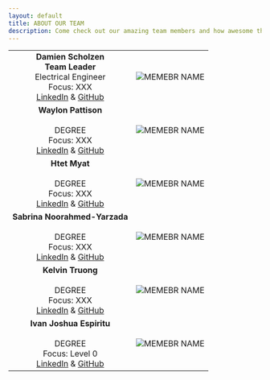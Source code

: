 ```yaml
---
layout: default
title: ABOUT OUR TEAM
description: Come check out our amazing team members and how awesome they are. Yeah! Guys if you see this we need profile pictures. I'm testing how different PNG file sizes affect the look forgive me. Ivan Joshua
---
```


| | |
|:---------------------------------------------------------------------------------------------------------------------------------------------:|:---------------------------------------------------:|
|**Damien Scholzen** <br/> **Team Leader** <br/> Electrical Engineer <br/> Focus: XXX <br/> [LinkedIn](https://linkedIn.com)  & [GitHub](https://github.com/damscho) | ![MEMEBR NAME]({{site.baseurl}}/assets/images/cat2.jpeg) |
|**Waylon Pattison** <br/>                 <br/> DEGREE <br/> Focus: XXX <br/> [LinkedIn](https://linkedIn.com)  & [GitHub](https://github.com) | ![MEMEBR NAME]({{site.baseurl}}/assets/css/octocat.png) |
|**Htet Myat** <br/>                 <br/> DEGREE <br/> Focus: XXX <br/> [LinkedIn](https://linkedIn.com)  & [GitHub](https://github.com) | ![MEMEBR NAME]({{site.baseurl}}/assets/css/octocat.png) |
|**Sabrina Noorahmed-Yarzada** <br/>                 <br/> DEGREE <br/> Focus: XXX <br/> [LinkedIn](https://linkedIn.com)  & [GitHub](https://github.com) | ![MEMEBR NAME]({{site.baseurl}}/assets/css/octocat.png) |
|**Kelvin Truong** <br/>                 <br/> DEGREE <br/> Focus: XXX <br/> [LinkedIn](https://linkedIn.com)  & [GitHub](https://github.com) | ![MEMEBR NAME]({{site.baseurl}}/assets/images/testimage840x840pixels.png) |
|**Ivan Joshua Espiritu** <br/>                 <br/> DEGREE <br/> Focus: Level 0 <br/> [LinkedIn]([https://linkedIn.com](https://www.linkedin.com/in/ivan-joshua-espiritu-26b33523b/))  & [GitHub]([https://github.com](https://github.com/iespiritu)) | ![MEMEBR NAME]({{site.baseurl}}/assets/images/testimage1920x1080pixels.png) |
